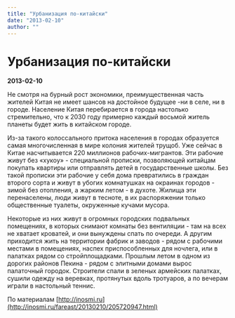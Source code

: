 ```yaml
---
title: "Урбанизация по-китайски"
date: "2013-02-10"
author: ""
---
```


# Урбанизация по-китайски

**2013-02-10** 

Не смотря на бурный рост экономики, преимущественная часть жителей Китая не имеет шансов на достойное будущее -ни в селе, ни в городе. Население Китая перебирается в города настолько стремительно, что к 2030 году примерно каждый восьмой житель планеты будет жить в китайском городе.

Из-за такого колоссального притока населения в городах образуется самая многочисленная в мире колония жителей трущоб. Уже сейчас в Китае насчитывается 220 миллионов рабочих-мигрантов. Эти рабочие живут без «хукоу» - специальной прописки, позволяющей китайцам покупать квартиры или отправлять детей в государственные школы. Без такой прописки эти рабочие у себя дома превратились в граждан второго сорта и живут в убогих комнатушках на окраинах городов - зимой без отопления, а жарким летом - в духоте. Жилища эти перенаселены, люди живут в тесноте, в их распоряжении только общественные туалеты, окруженные кучами мусора.

Некоторые из них живут в огромных городских подвальных помещениях, в которых снимают комнаты без вентиляции - там на всех не хватает кроватей, и они вынуждены спать по очереди. А другим приходится жить на территории фабрик и заводов - рядом с рабочими местами в помещениях, наспех приспособленных для ночлега, или в палатках рядом со стройплощадками. Прошлым летом в одном из дорогих районов Пекина - рядом с элитными домами вырос палаточный городок. Строители спали в зеленых армейских палатках, сушили одежду на веревках, протянутых вдоль тротуаров, а по вечерам играли в настольный теннис.

По материалам [http://inosmi.ru](http://inosmi.ru/fareast/20130210/205720947.html)